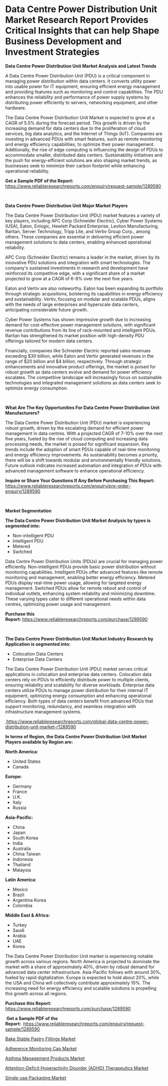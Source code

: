 <p><h1>Data Centre Power Distribution Unit Market Research Report Provides Critical Insights that can help Shape Business Development and Investment Strategies</h1></p><p><strong>Data Centre Power Distribution Unit Market Analysis and Latest Trends</strong></p>
<p><p>A Data Centre Power Distribution Unit (PDU) is a critical component in managing power distribution within data centers. It converts utility power into usable power for IT equipment, ensuring efficient energy management and providing features such as monitoring and control capabilities. The PDU enhances the reliability and performance of power supply systems by distributing power efficiently to servers, networking equipment, and other hardware.</p><p>The Data Centre Power Distribution Unit Market is expected to grow at a CAGR of 5.5% during the forecast period. This growth is driven by the increasing demand for data centers due to the proliferation of cloud services, big data analytics, and the Internet of Things (IoT). Companies are investing in advanced PDUs with smart features, such as remote monitoring and energy efficiency capabilities, to optimize their power management. Additionally, the rise of edge computing is influencing the design of PDUs to accommodate smaller, distributed data centers. Sustainability initiatives and the push for energy-efficient solutions are also shaping market trends, as businesses seek to minimize their carbon footprint while enhancing operational reliability.</p></p>
<p><strong>Get a Sample PDF of the Report:&nbsp;</strong> <a href="https://www.reliableresearchreports.com/enquiry/request-sample/1289590?utm_campaign=1588&utm_medium=2&utm_source=Github&utm_content=ia&utm_term=26102024&utm_id=data-centre-power-distribution-unit">https://www.reliableresearchreports.com/enquiry/request-sample/1289590</a></p>
<p>&nbsp;</p>
<p><strong>Data Centre Power Distribution Unit Major Market Players</strong></p>
<p><p>The Data Centre Power Distribution Unit (PDU) market features a variety of key players, including APC Corp (Schneider Electric), Cyber Power Systems (USA), Eaton, Enlogic, Hewlett Packard Enterprise, Leviton Manufacturing, Raritan, Server Technology, Tripp Lite, and Vertiv Group Corp., among others. These companies are essential in delivering efficient power management solutions to data centers, enabling enhanced operational reliability.</p><p>APC Corp (Schneider Electric) remains a leader in the market, driven by its innovative PDU solutions and integration with smart technologies. The company's sustained investments in research and development have reinforced its competitive edge, with a significant share of a market projected to grow at a CAGR of 6-8% over the next five years.</p><p>Eaton and Vertiv are also noteworthy. Eaton has been expanding its portfolio through strategic acquisitions, bolstering its capabilities in energy efficiency and sustainability. Vertiv, focusing on modular and scalable PDUs, aligns with the needs of large enterprises and hyperscale data centers, anticipating considerable future growth.</p><p>Cyber Power Systems has shown impressive growth due to increasing demand for cost-effective power management solutions, with significant revenue contributions from its line of rack-mounted and intelligent PDUs. Raritan has strengthened its market position with high-density PDU offerings tailored for modern data centers.</p><p>Financially, companies like Schneider Electric reported sales revenues exceeding $30 billion, while Eaton and Vertiv generated revenues in the range of $20 billion and $4 billion, respectively. Through strategic enhancements and innovative product offerings, the market is poised for robust growth as data centers evolve and demand for power efficiency escalates. The competitive landscape will increasingly focus on sustainable technologies and integrated management solutions as data centers seek to optimize energy consumption.</p></p>
<p>&nbsp;</p>
<p><strong>What Are The Key Opportunities For Data Centre Power Distribution Unit Manufacturers?</strong></p>
<p><p>The Data Centre Power Distribution Unit (PDU) market is experiencing robust growth, driven by the escalating demand for efficient power management in data centres. With a projected CAGR of 7-10% over the next five years, fueled by the rise of cloud computing and increasing data processing needs, the market is poised for significant expansion. Key trends include the adoption of smart PDUs capable of real-time monitoring and energy efficiency improvements. As sustainability becomes a priority, there will be a shift towards modular and environmentally friendly solutions. Future outlook indicates increased automation and integration of PDUs with advanced management software to enhance operational efficiency.</p></p>
<p><strong>Inquire or Share Your Questions If Any Before Purchasing This Report:</strong> <a href="https://www.reliableresearchreports.com/enquiry/pre-order-enquiry/1289590?utm_campaign=1588&utm_medium=2&utm_source=Github&utm_content=ia&utm_term=26102024&utm_id=data-centre-power-distribution-unit">https://www.reliableresearchreports.com/enquiry/pre-order-enquiry/1289590</a></p>
<p>&nbsp;</p>
<p><strong>Market Segmentation</strong></p>
<p><strong>The Data Centre Power Distribution Unit Market Analysis by types is segmented into:</strong></p>
<p><ul><li>Non-intelligent PDU</li><li>Intelligent PDU</li><li>Metered</li><li>Switched</li></ul></p>
<p><p>Data Centre Power Distribution Units (PDUs) are crucial for managing power efficiently. Non-intelligent PDUs provide basic power distribution without monitoring capabilities. Intelligent PDUs offer advanced features like remote monitoring and management, enabling better energy efficiency. Metered PDUs display real-time power usage, allowing for targeted energy management. Switched PDUs allow for remote reboot and control of individual outlets, enhancing system reliability and minimizing downtime. These varying types cater to different operational needs within data centres, optimizing power usage and management.</p></p>
<p><strong>Purchase this Report:&nbsp;</strong><a href="https://www.reliableresearchreports.com/purchase/1289590?utm_campaign=1588&utm_medium=2&utm_source=Github&utm_content=ia&utm_term=26102024&utm_id=data-centre-power-distribution-unit">https://www.reliableresearchreports.com/purchase/1289590</a></p>
<p>&nbsp;</p>
<p><strong>The Data Centre Power Distribution Unit Market Industry Research by Application is segmented into:</strong></p>
<p><ul><li>Colocation Data Centers</li><li>Enterprise Data Centers</li></ul></p>
<p><p>The Data Centre Power Distribution Unit (PDU) market serves critical applications in colocation and enterprise data centers. Colocation data centers rely on PDUs to efficiently distribute power to multiple clients, ensuring reliability and scalability for diverse workloads. Enterprise data centers utilize PDUs to manage power distribution for their internal IT equipment, optimizing energy consumption and enhancing operational efficiency. Both types of data centers benefit from advanced PDUs that support monitoring, redundancy, and seamless integration with infrastructure management systems.</p></p>
<p><a href="https://www.reliableresearchreports.com/global-data-centre-power-distribution-unit-market-r1289590?utm_campaign=1588&utm_medium=2&utm_source=Github&utm_content=ia&utm_term=26102024&utm_id=data-centre-power-distribution-unit">&nbsp;https://www.reliableresearchreports.com/global-data-centre-power-distribution-unit-market-r1289590</a></p>
<p><strong>In terms of Region, the Data Centre Power Distribution Unit Market Players available by Region are:</strong></p>
<p>
    <p> <strong> North America: </strong>
        <ul>
            <li>United States</li>
            <li>Canada</li>
        </ul>
        </p> 
    <p> <strong> Europe: </strong>
        <ul>
            <li>Germany</li>
            <li>France</li>
            <li>U.K.</li>
            <li>Italy</li>
            <li>Russia</li>
        </ul>
        </p> 
    <p> <strong> Asia-Pacific: </strong>
        <ul>
            <li>China</li>
            <li>Japan</li>
            <li>South Korea</li>
            <li>India</li>
            <li>Australia</li>
            <li>China Taiwan</li>
            <li>Indonesia</li>
            <li>Thailand</li>
            <li>Malaysia</li>
        </ul>
        </p> 
    <p> <strong> Latin America: </strong>
        <ul>
            <li>Mexico</li>
            <li>Brazil</li>
            <li>Argentina Korea</li>
            <li>Colombia</li>
        </ul>
        </p> 
    <p> <strong> Middle East & Africa: </strong>
        <ul>
            <li>Turkey</li>
            <li>Saudi</li>
            <li>Arabia</li>
            <li>UAE</li>
            <li>Korea</li>
        </ul>
    </p>
    </p>
<p><p>The Data Centre Power Distribution Unit market is experiencing notable growth across various regions. North America is projected to dominate the market with a share of approximately 40%, driven by robust demand for advanced data center infrastructure. Asia-Pacific follows with around 30%, fueled by rapid digitalization. Europe is expected to hold about 20%, while the USA and China will collectively contribute approximately 10%. The increasing need for energy efficiency and scalable solutions is propelling this growth across all regions.</p></p>
<p><strong>Purchase this Report: </strong><a href="https://www.reliableresearchreports.com/purchase/1289590?utm_campaign=1588&utm_medium=2&utm_source=Github&utm_content=ia&utm_term=26102024&utm_id=data-centre-power-distribution-unit">https://www.reliableresearchreports.com/purchase/1289590</a></p>
<p>&nbsp;<strong>Get a Sample PDF of the Report:&nbsp;&nbsp;</strong><a href="https://www.reliableresearchreports.com/enquiry/request-sample/1289590?utm_campaign=1588&utm_medium=2&utm_source=Github&utm_content=ia&utm_term=26102024&utm_id=data-centre-power-distribution-unit">https://www.reliableresearchreports.com/enquiry/request-sample/1289590</a></p>
<p><strong></strong></p>
<p><p><a href="https://www.linkedin.com/pulse/in-depth-analysis-global-bake-stable-pastry-fillings-market-scope-b9pgf?utm_campaign=1588&utm_medium=2&utm_source=Github&utm_content=ia&utm_term=26102024&utm_id=data-centre-power-distribution-unit">Bake Stable Pastry Fillings Market</a></p><p><a href="https://www.linkedin.com/pulse/adherence-monitoring-cap-market-research-report-2024-lkb3e?utm_campaign=1588&utm_medium=2&utm_source=Github&utm_content=ia&utm_term=26102024&utm_id=data-centre-power-distribution-unit">Adherence Monitoring Cap Market</a></p><p><a href="https://www.linkedin.com/pulse/analyzing-asthma-management-products-market-dynamics-growth-drivers-ysv1c?utm_campaign=1588&utm_medium=2&utm_source=Github&utm_content=ia&utm_term=26102024&utm_id=data-centre-power-distribution-unit">Asthma Management Products Market</a></p><p><a href="https://www.linkedin.com/pulse/unveiling-market-trends-global-attention-deficit-hyperactivity-izwxc?utm_campaign=1588&utm_medium=2&utm_source=Github&utm_content=ia&utm_term=26102024&utm_id=data-centre-power-distribution-unit">Attention-Deficit Hyperactivity Disorder (ADHD) Therapeutics Market</a></p><p><a href="https://github.com/mauripalmi/Market-Research-Report-List-5/blob/main/single-use-packaging-market.md?utm_campaign=1588&utm_medium=2&utm_source=Github&utm_content=ia&utm_term=26102024&utm_id=data-centre-power-distribution-unit">Single-use Packaging Market</a></p></p>